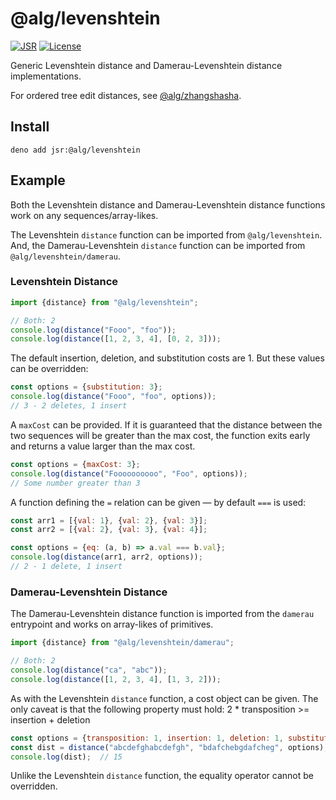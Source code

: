 # @alg/levenshtein

[![JSR](https://jsr.io/badges/@alg/levenshtein)](https://jsr.io/@alg/levenshtein)
[![License](https://img.shields.io/badge/Apache--2.0-green?label=license)](https://github.com/alg-js/levenshtein/blob/main/LICENSE)

Generic Levenshtein distance and Damerau-Levenshtein distance implementations.

For ordered tree edit distances,
see [@alg/zhangshasha](https://jsr.io/@alg/zhangshasha).

## Install

```
deno add jsr:@alg/levenshtein
```

## Example

Both the Levenshtein distance and Damerau-Levenshtein distance functions work on
any sequences/array-likes.

The Levenshtein `distance` function can be imported from `@alg/levenshtein`.
And, the Damerau-Levenshtein `distance` function can be imported from
`@alg/levenshtein/damerau`.

### Levenshtein Distance

```javascript
import {distance} from "@alg/levenshtein";

// Both: 2
console.log(distance("Fooo", "foo"));
console.log(distance([1, 2, 3, 4], [0, 2, 3]));
```

The default insertion, deletion, and substitution costs are 1. But these values
can be overridden:

```javascript
const options = {substitution: 3};
console.log(distance("Fooo", "foo", options));
// 3 - 2 deletes, 1 insert
```

A `maxCost` can be provided. If it is guaranteed that the distance between the
two sequences will be greater than the max cost, the function exits early and
returns a value larger than the max cost.

```javascript
const options = {maxCost: 3};
console.log(distance("Foooooooooo", "Foo", options));
// Some number greater than 3
```

A function defining the `=` relation can be given — by default `===` is used:

```javascript
const arr1 = [{val: 1}, {val: 2}, {val: 3}];
const arr2 = [{val: 2}, {val: 3}, {val: 4}];

const options = {eq: (a, b) => a.val === b.val};
console.log(distance(arr1, arr2, options));
// 2 - 1 delete, 1 insert
```

### Damerau-Levenshtein Distance

The Damerau-Levenshtein distance function is imported from the `damerau`
entrypoint and works on array-likes of primitives.

```javascript
import {distance} from "@alg/levenshtein/damerau";

// Both: 2
console.log(distance("ca", "abc"));
console.log(distance([1, 2, 3, 4], [1, 3, 2]));
```

As with the Levenshtein `distance` function, a cost object can be given. The
only caveat is that the following property must hold:
2 * transposition >= insertion + deletion

```javascript
const options = {transposition: 1, insertion: 1, deletion: 1, substitution: 2};
const dist = distance("abcdefghabcdefgh", "bdafchebgdafcheg", options);
console.log(dist);  // 15
```

Unlike the Levenshtein `distance` function, the equality operator cannot be
overridden.
